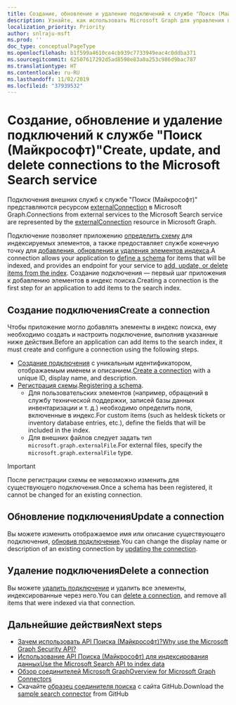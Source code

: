 ```yaml
---
title: Создание, обновление и удаление подключений к службе "Поиск (Майкрософт)"
description: Узнайте, как использовать Microsoft Graph для управления подключениями к службе "Поиск (Майкрософт)".
localization_priority: Priority
author: snlraju-msft
ms.prod: ''
doc_type: conceptualPageType
ms.openlocfilehash: b1f599a4610ce4cb939c7733949eac4c0ddba371
ms.sourcegitcommit: 62507617292d5ad8598e83a8a253c986d9bac787
ms.translationtype: HT
ms.contentlocale: ru-RU
ms.lasthandoff: 11/02/2019
ms.locfileid: "37939532"
---
```

# <a name="create-update-and-delete-connections-to-the-microsoft-search-service"></a><span data-ttu-id="46b6e-103">Создание, обновление и удаление подключений к службе "Поиск (Майкрософт)"</span><span class="sxs-lookup"><span data-stu-id="46b6e-103">Create, update, and delete connections to the Microsoft Search service</span></span>

<span data-ttu-id="46b6e-104">Подключения внешних служб к службе "Поиск (Майкрософт)" представляются ресурсом [externalConnection](/graph/api/resources/externalconnection?view=graph-rest-beta) в Microsoft Graph.</span><span class="sxs-lookup"><span data-stu-id="46b6e-104">Connections from external services to the Microsoft Search service are represented by the [externalConnection](/graph/api/resources/externalconnection?view=graph-rest-beta) resource in Microsoft Graph.</span></span>

<span data-ttu-id="46b6e-105">Подключение позволяет приложению [определить схему](/graph/api/externalconnection-post-schema?view=graph-rest-beta) для индексируемых элементов, а также предоставляет службе конечную точку для [добавления, обновления и удаления элементов индекса](search-index-manage-items.md).</span><span class="sxs-lookup"><span data-stu-id="46b6e-105">A connection allows your application to [define a schema](/graph/api/externalconnection-post-schema?view=graph-rest-beta) for items that will be indexed, and provides an endpoint for your service to [add, update, or delete items from the index](search-index-manage-items.md).</span></span> <span data-ttu-id="46b6e-106">Создание подключения — первый шаг приложения к добавлению элементов в индекс поиска.</span><span class="sxs-lookup"><span data-stu-id="46b6e-106">Creating a connection is the first step for an application to add items to the search index.</span></span>

## <a name="create-a-connection"></a><span data-ttu-id="46b6e-107">Создание подключения</span><span class="sxs-lookup"><span data-stu-id="46b6e-107">Create a connection</span></span>

<span data-ttu-id="46b6e-108">Чтобы приложение могло добавлять элементы в индекс поиска, ему необходимо создать и настроить подключение, выполнив указанные ниже действия.</span><span class="sxs-lookup"><span data-stu-id="46b6e-108">Before an application can add items to the search index, it must create and configure a connection using the following steps.</span></span>

- <span data-ttu-id="46b6e-109">[Создание подключения](/graph/api/external-post-connections?view=graph-rest-beta) с уникальным идентификатором, отображаемым именем и описанием.</span><span class="sxs-lookup"><span data-stu-id="46b6e-109">[Create a connection](/graph/api/external-post-connections?view=graph-rest-beta) with a unique ID, display name, and description.</span></span>
- <span data-ttu-id="46b6e-110">[Регистрация схемы](/graph/api/externalconnection-post-schema?view=graph-rest-beta).</span><span class="sxs-lookup"><span data-stu-id="46b6e-110">[Registering a schema](/graph/api/externalconnection-post-schema?view=graph-rest-beta).</span></span>
  - <span data-ttu-id="46b6e-111">Для пользовательских элементов (например, обращений в службу технической поддержки, записей базы данных инвентаризации и т. д.) необходимо определить поля, включенные в индекс.</span><span class="sxs-lookup"><span data-stu-id="46b6e-111">For custom items (such as heldesk tickets or inventory database entries, etc.), define the fields that will be included in the index.</span></span>
  - <span data-ttu-id="46b6e-112">Для внешних файлов следует задать тип `microsoft.graph.externalFile`.</span><span class="sxs-lookup"><span data-stu-id="46b6e-112">For external files, specify the `microsoft.graph.externalFile` type.</span></span>

> [!IMPORTANT]
> <span data-ttu-id="46b6e-113">После регистрации схемы ее невозможно изменить для существующего подключения.</span><span class="sxs-lookup"><span data-stu-id="46b6e-113">Once a schema has been registered, it cannot be changed for an existing connection.</span></span>

## <a name="update-a-connection"></a><span data-ttu-id="46b6e-114">Обновление подключения</span><span class="sxs-lookup"><span data-stu-id="46b6e-114">Update a connection</span></span>

<span data-ttu-id="46b6e-115">Вы можете изменить отображаемое имя или описание существующего подключения, [обновив подключение](/graph/api/externalconnection-update?view=graph-rest-beta).</span><span class="sxs-lookup"><span data-stu-id="46b6e-115">You can change the display name or description of an existing connection by [updating the connection](/graph/api/externalconnection-update?view=graph-rest-beta).</span></span>

## <a name="delete-a-connection"></a><span data-ttu-id="46b6e-116">Удаление подключения</span><span class="sxs-lookup"><span data-stu-id="46b6e-116">Delete a connection</span></span>

<span data-ttu-id="46b6e-117">Вы можете [удалить подключение](/graph/api/externalconnection-delete?view=graph-rest-beta) и удалить все элементы, индексированные через него.</span><span class="sxs-lookup"><span data-stu-id="46b6e-117">You can [delete a connection](/graph/api/externalconnection-delete?view=graph-rest-beta), and remove all items that were indexed via that connection.</span></span>

## <a name="next-steps"></a><span data-ttu-id="46b6e-118">Дальнейшие действия</span><span class="sxs-lookup"><span data-stu-id="46b6e-118">Next steps</span></span>

- [<span data-ttu-id="46b6e-119">Зачем использовать API Поиска (Майкрософт)?</span><span class="sxs-lookup"><span data-stu-id="46b6e-119">Why use the Microsoft Graph Security API?</span></span>](search-concept-overview.md#why-use-the-microsoft-search-api)
- [<span data-ttu-id="46b6e-120">Использование API Поиска (Майкрософт) для индексирования данных</span><span class="sxs-lookup"><span data-stu-id="46b6e-120">Use the Microsoft Search API to index data</span></span>](/graph/api/resources/indexing-api-overview?view=graph-rest-beta)
- [<span data-ttu-id="46b6e-121">Обзор соединителей Microsoft Graph</span><span class="sxs-lookup"><span data-stu-id="46b6e-121">Overview for Microsoft Graph Connectors</span></span>](/microsoftsearch/connectors-overview)
- <span data-ttu-id="46b6e-122">Скачайте [образец соединителя поиска](https://github.com/microsoftgraph/msgraph-search-connector-sample) с сайта GitHub.</span><span class="sxs-lookup"><span data-stu-id="46b6e-122">Download the [sample search connector](https://github.com/microsoftgraph/msgraph-search-connector-sample) from GitHub</span></span>

